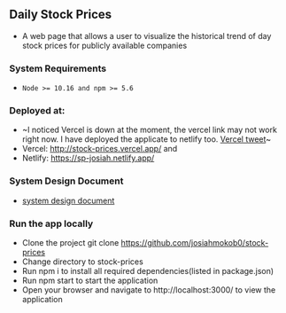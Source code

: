 ## Daily Stock Prices
  - A web page that allows a user to visualize the historical trend of day stock prices for publicly available companies

### System Requirements
  - `Node >= 10.16 and npm >= 5.6`

### Deployed at:
  - ~I noticed Vercel is down at the moment, the vercel link may not work right now. I have deployed the applicate to
    netlify too. [Vercel tweet](https://twitter.com/vercel_status/status/1389688711558750209)~
  - Vercel: http://stock-prices.vercel.app/ and
  - Netlify: https://sp-josiah.netlify.app/

### System Design Document
  - [system design document](./Design.md)

### Run the app locally
- Clone the project git clone https://github.com/josiahmokob0/stock-prices
- Change directory to stock-prices
- Run npm i to install all required dependencies(listed in package.json)
- Run npm start to start the application
- Open your browser and navigate to http://localhost:3000/ to view the application
